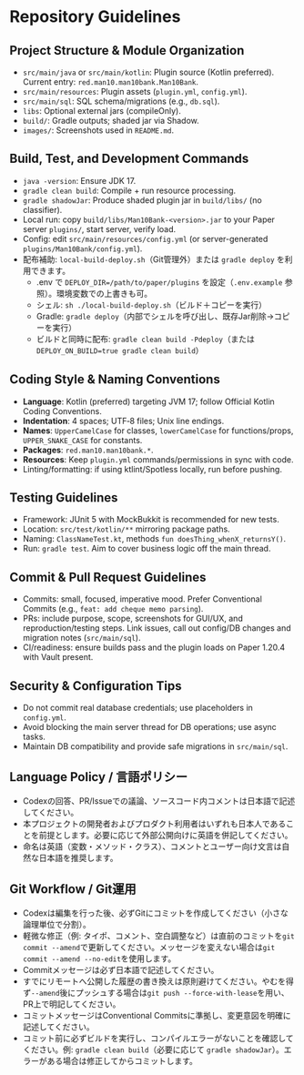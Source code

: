 # Repository Guidelines

## Project Structure & Module Organization
- `src/main/java` or `src/main/kotlin`: Plugin source (Kotlin preferred). Current entry: `red.man10.man10bank.Man10Bank`.
- `src/main/resources`: Plugin assets (`plugin.yml`, `config.yml`).
- `src/main/sql`: SQL schema/migrations (e.g., `db.sql`).
- `libs`: Optional external jars (compileOnly).
- `build/`: Gradle outputs; shaded jar via Shadow.
- `images/`: Screenshots used in `README.md`.

## Build, Test, and Development Commands
- `java -version`: Ensure JDK 17.
- `gradle clean build`: Compile + run resource processing.
- `gradle shadowJar`: Produce shaded plugin jar in `build/libs/` (no classifier).
- Local run: copy `build/libs/Man10Bank-<version>.jar` to your Paper server `plugins/`, start server, verify load.
- Config: edit `src/main/resources/config.yml` (or server-generated `plugins/Man10Bank/config.yml`).
- 配布補助: `local-build-deploy.sh`（Git管理外）または `gradle deploy` を利用できます。
  - .env で `DEPLOY_DIR=/path/to/paper/plugins` を設定（`.env.example` 参照）。環境変数での上書きも可。
  - シェル: `sh ./local-build-deploy.sh`（ビルド＋コピーを実行）
  - Gradle: `gradle deploy`（内部でシェルを呼び出し、既存Jar削除→コピーを実行）
  - ビルドと同時に配布: `gradle clean build -Pdeploy`（または `DEPLOY_ON_BUILD=true gradle clean build`）

## Coding Style & Naming Conventions
- **Language**: Kotlin (preferred) targeting JVM 17; follow Official Kotlin Coding Conventions.
- **Indentation**: 4 spaces; UTF‑8 files; Unix line endings.
- **Names**: `UpperCamelCase` for classes, `lowerCamelCase` for functions/props, `UPPER_SNAKE_CASE` for constants.
- **Packages**: `red.man10.man10bank.*`.
- **Resources**: Keep `plugin.yml` commands/permissions in sync with code.
- Linting/formatting: if using ktlint/Spotless locally, run before pushing.

## Testing Guidelines
- Framework: JUnit 5 with MockBukkit is recommended for new tests.
- Location: `src/test/kotlin/**` mirroring package paths.
- Naming: `ClassNameTest.kt`, methods `fun doesThing_whenX_returnsY()`.
- Run: `gradle test`. Aim to cover business logic off the main thread.

## Commit & Pull Request Guidelines
- Commits: small, focused, imperative mood. Prefer Conventional Commits (e.g., `feat: add cheque memo parsing`).
- PRs: include purpose, scope, screenshots for GUI/UX, and reproduction/testing steps. Link issues, call out config/DB changes and migration notes (`src/main/sql`).
- CI/readiness: ensure builds pass and the plugin loads on Paper 1.20.4 with Vault present.

## Security & Configuration Tips
- Do not commit real database credentials; use placeholders in `config.yml`.
- Avoid blocking the main server thread for DB operations; use async tasks.
- Maintain DB compatibility and provide safe migrations in `src/main/sql`.

## Language Policy / 言語ポリシー
- Codexの回答、PR/Issueでの議論、ソースコード内コメントは日本語で記述してください。
- 本プロジェクトの開発者およびプロダクト利用者はいずれも日本人であることを前提とします。必要に応じて外部公開向けに英語を併記してください。
- 命名は英語（変数・メソッド・クラス）、コメントとユーザー向け文言は自然な日本語を推奨します。

## Git Workflow / Git運用
- Codexは編集を行った後、必ずGitにコミットを作成してください（小さな論理単位で分割）。
- 軽微な修正（例: タイポ、コメント、空白調整など）は直前のコミットを`git commit --amend`で更新してください。メッセージを変えない場合は`git commit --amend --no-edit`を使用します。
- Commitメッセージは必ず日本語で記述してください。
- すでにリモートへ公開した履歴の書き換えは原則避けてください。やむを得ず`--amend`後にプッシュする場合は`git push --force-with-lease`を用い、PR上で明記してください。
- コミットメッセージはConventional Commitsに準拠し、変更意図を明確に記述してください。
- コミット前に必ずビルドを実行し、コンパイルエラーがないことを確認してください。例: `gradle clean build`（必要に応じて `gradle shadowJar`）。エラーがある場合は修正してからコミットします。
